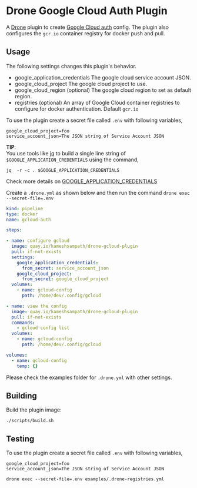 # Drone Google Cloud Auth Plugin

A [Drone](https://drone.io) plugin to create [Google Cloud auth](https://cloud.google.com/sdk/gcloud/reference/auth/) config. The plugin also configures the `gcr.io` container registry for docker push and pull.

## Usage

The following settings changes this plugin's behavior.

* google_application_credentials The google cloud service account JSON.
* google_cloud_project The google cloud project to use.
* google_cloud_region (optional) The google cloud region to set as default region.
* registries (optional) An array of Google Cloud container registries to configure for docker authentication. Default `gcr.io`

To use the plugin create a secret file called `.env` with following variables,

```text
google_cloud_project=foo
service_account_json=The JSON string of Service Account JSON
```

__TIP__:  
  You use tools like [jq](https://stedolan.github.io/jq/) to build a single line string of `$GOOGLE_APPLICATION_CREDENTIALS` using the command,

  ```shell
  jq  -r -c . $GOOGLE_APPLICATION_CREDENTIALS
  ````

  Check more details on [GOOGLE_APPLICATION_CREDENTIALS](https://cloud.google.com/docs/authentication/getting-started#setting_the_environment_variable)

Create a `.drone.yml` as shown below and then run the command `drone exec --secret-file=.env`

```yaml
kind: pipeline
type: docker
name: gcloud-auth

steps:

- name: configure gcloud
  image: quay.io/kameshsampath/drone-gcloud-plugin
  pull: if-not-exists
  settings:
    google_application_credentials:
      from_secret: service_account_json
    google_cloud_project:
      from_secret: google_cloud_project
  volumes:
    - name: gcloud-config
      path: /home/dev/.config/gcloud

- name: view the config
  image: quay.io/kameshsampath/drone-gcloud-plugin
  pull: if-not-exists
  commands:
    - gcloud config list
  volumes:
    - name: gcloud-config
      path: /home/dev/.config/gcloud

volumes:
  - name: gcloud-config
    temp: {}
```

Please check the examples folder for `.drone.yml` with other settings.

## Building

Build the plugin image:

```text
./scripts/build.sh
```

## Testing

To use the plugin create a secret file called `.env` with following variables,

```text
google_cloud_project=foo
service_account_json=The JSON string of Service Account JSON
```

```shell
drone exec --secret-file=.env examples/.drone-registries.yml
```
